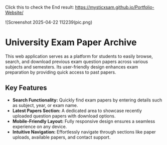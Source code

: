 Click this to check the End result: https://mysticxsam.github.io/Portfolio-Website/

![Screenshot 2025-04-22 112239(pic.png)

<h1>University Exam Paper Archive</h1>
<p>This web application serves as a platform for students to easily browse, search, and download previous exam question papers across various subjects and semesters. Its user-friendly design enhances exam preparation by providing quick access to past papers.</p>
<h2>Key Features</h2>
     <ul>
        <li><strong>Search Functionality:</strong> Quickly find exam papers by entering details such as subject, year, or exam name.</li>
        <li><strong>Latest Papers Section:</strong> A dedicated area to showcase recently uploaded question papers with download options.</li>
        <li><strong>Mobile-Friendly Layout:</strong> Fully responsive design ensures a seamless experience on any device.</li>
        <li><strong>Intuitive Navigation:</strong> Effortlessly navigate through sections like paper uploads, available papers, and contact support.</li>
     </ul>
</section>

